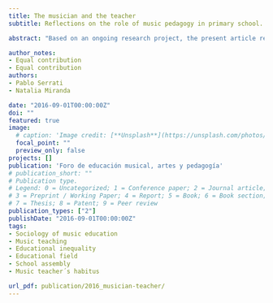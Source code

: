 ```yaml
---
title: The musician and the teacher
subtitle: Reflections on the role of music pedagogy in primary school. Research notes

abstract: "Based on an ongoing research project, the present article reflects on the educational actors´ representations of the music class´s role, and its place in the primary level educational structure (Buenos Aires, Argentina). From the analysis of the interviews, the ‘school assembly’ stands out as a structuring element of the music teaching practice. The article sustains the need to understand it as a cultural arbitrary. The ‘school assembly’ agglutinates and gives sense to the music teacher´s practice, constituting his habitus; while it limits the place of music education in the educational field. To end with, the article outlines some consequences, concerning: firstly, the social reproduction and the educational inequality; and secondly, the place of music education in the educational field."

author_notes:
- Equal contribution
- Equal contribution
authors:
- Pablo Serrati
- Natalia Miranda

date: "2016-09-01T00:00:00Z"
doi: ""
featured: true
image:
  # caption: 'Image credit: [**Unsplash**](https://unsplash.com/photos/jdD8gXaTZsc)'
  focal_point: ""
  preview_only: false
projects: []
publication: 'Foro de educación musical, artes y pedagogía'
# publication_short: ""
# Publication type.
# Legend: 0 = Uncategorized; 1 = Conference paper; 2 = Journal article;
# 3 = Preprint / Working Paper; 4 = Report; 5 = Book; 6 = Book section;
# 7 = Thesis; 8 = Patent; 9 = Peer review
publication_types: ["2"]
publishDate: "2016-09-01T00:00:00Z"
tags:
- Sociology of music education
- Music teaching
- Educational inequality
- Educational field
- School assembly
- Music teacher´s habitus

url_pdf: publication/2016_musician-teacher/
---
```

